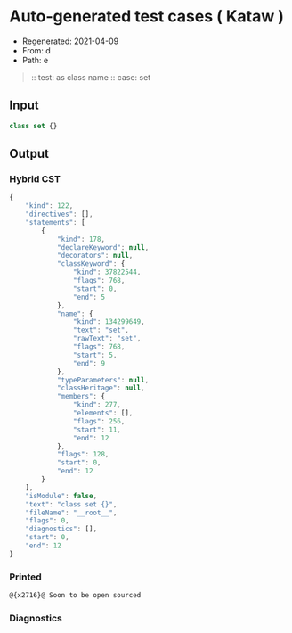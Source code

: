 # Auto-generated test cases ( Kataw )
- Regenerated: 2021-04-09
- From: d
- Path: e
> :: test: as class name
> :: case: set
## Input

`````js
class set {}
`````

## Output

### Hybrid CST

```javascript
{
    "kind": 122,
    "directives": [],
    "statements": [
        {
            "kind": 178,
            "declareKeyword": null,
            "decorators": null,
            "classKeyword": {
                "kind": 37822544,
                "flags": 768,
                "start": 0,
                "end": 5
            },
            "name": {
                "kind": 134299649,
                "text": "set",
                "rawText": "set",
                "flags": 768,
                "start": 5,
                "end": 9
            },
            "typeParameters": null,
            "classHeritage": null,
            "members": {
                "kind": 277,
                "elements": [],
                "flags": 256,
                "start": 11,
                "end": 12
            },
            "flags": 128,
            "start": 0,
            "end": 12
        }
    ],
    "isModule": false,
    "text": "class set {}",
    "fileName": "__root__",
    "flags": 0,
    "diagnostics": [],
    "start": 0,
    "end": 12
}
```

### Printed

```javascript
@{x2716}@ Soon to be open sourced
```

### Diagnostics

```javascript

```

